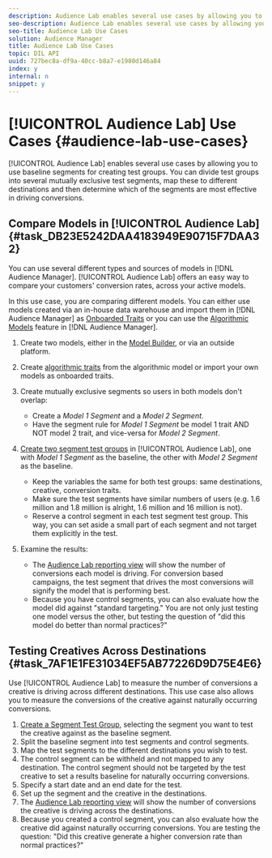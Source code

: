 ```yaml
---
description: Audience Lab enables several use cases by allowing you to use baseline segments for creating test groups. You can divide test groups into several mutually exclusive test segments, map these to different destinations and then determine which of the segments are most effective in driving conversions.
seo-description: Audience Lab enables several use cases by allowing you to use baseline segments for creating test groups. You can divide test groups into several mutually exclusive test segments, map these to different destinations and then determine which of the segments are most effective in driving conversions.
seo-title: Audience Lab Use Cases
solution: Audience Manager
title: Audience Lab Use Cases
topic: DIL API
uuid: 727bec8a-df9a-40cc-b8a7-e1980d146a84
index: y
internal: n
snippet: y
---
```


# [!UICONTROL Audience Lab] Use Cases {#audience-lab-use-cases}

[!UICONTROL Audience Lab] enables several use cases by allowing you to use baseline segments for creating test groups. You can divide test groups into several mutually exclusive test segments, map these to different destinations and then determine which of the segments are most effective in driving conversions.

## Compare Models in [!UICONTROL Audience Lab] {#task_DB23E5242DAA4183949E90715F7DAA32}

You can use several different types and sources of models in [!DNL Audience Manager]. [!UICONTROL Audience Lab] offers an easy way to compare your customers' conversion rates, across your active models.

<!-- 
audience-lab-compare-models.xml
-->

In this use case, you are comparing different models. You can either use models created via an in-house data warehouse and import them in [!DNL Audience Manager] as [Onboarded Traits](../../c-features/traits/create-onboarded-rule-based-traits.md#create-rules-based-or-onboarded-traits) or you can use the [Algorithmic Models](../../c-features/algorithmic-models/understanding-models.md#concept_49FB2DBD4AD041A4ABAAEE9D83BB996E) feature in [!DNL Audience Manager].

1. Create two models, either in the [Model Builder](../../c-features/algorithmic-models/create-model.md#concept_25287B0C161F4BFCBCCFEB5CC6E613D0), or via an outside platform.
1. Create [algorithmic traits](../../c-features/traits/create-algorithmic-traits.md#task_E9A3F46A50C14450AE263775EECA0353) from the algorithmic model or import your own models as onboarded traits.
1. Create mutually exclusive segments so users in both models don't overlap:

    * Create a *Model 1 Segment* and a *Model 2 Segment*.
    * Have the segment rule for *Model 1 Segment* be model 1 trait AND NOT model 2 trait, and vice-versa for *Model 2 Segment*.

1. [Create two segment test groups](../../c-features/audience-lab/audience-lab-manage-test-groups.md#task_B62EF6D2992941FAAEA84BE2EA11A55E) in [!UICONTROL Audience Lab], one with *Model 1 Segment* as the baseline, the other with *Model 2 Segment* as the baseline.

    * Keep the variables the same for both test groups: same destinations, creative, conversion traits.
    * Make sure the test segments have similar numbers of users (e.g. 1.6 million and 1.8 million is alright, 1.6 million and 16 million is not).
    * Reserve a control segment in each test segment test group. This way, you can set aside a small part of each segment and not target them explicitly in the test.

1. Examine the results:

    * The [Audience Lab reporting view](../../c-features/audience-lab/audience-lab-reporting-view.md#concept_C8A089E2B1C54D268C4F6475C4D5C9D6) will show the number of conversions each model is driving. For conversion based campaigns, the test segment that drives the most conversions will signify the model that is performing best. 
    * Because you have control segments, you can also evaluate how the model did against "standard targeting." You are not only just testing one model versus the other, but testing the question of "did this model do better than normal practices?"

## Testing Creatives Across Destinations {#task_7AF1E1FE31034EF5AB77226D9D75E4E6}

<!-- 
audience-lab-creatives-across-destinations.xml
-->

Use [!UICONTROL Audience Lab] to measure the number of conversions a creative is driving across different destinations. This use case also allows you to measure the conversions of the creative against naturally occurring conversions.

1. [Create a Segment Test Group](../../c-features/audience-lab/audience-lab-manage-test-groups.md#task_B62EF6D2992941FAAEA84BE2EA11A55E), selecting the segment you want to test the creative against as the baseline segment.
1. Split the baseline segment into test segments and control segments.
1. Map the test segments to the different destinations you wish to test.
1. The control segment can be withheld and not mapped to any destination. The control segment should not be targeted by the test creative to set a results baseline for naturally occurring conversions.
1. Specify a start date and an end date for the test.
1. Set up the segment and the creative in the destinations.
1. The [Audience Lab reporting view](../../c-features/audience-lab/audience-lab-reporting-view.md#concept_C8A089E2B1C54D268C4F6475C4D5C9D6) will show the number of conversions the creative is driving across the destinations.
1. Because you created a control segment, you can also evaluate how the creative did against naturally occurring conversions. You are testing the question: "Did this creative generate a higher conversion rate than normal practices?"
